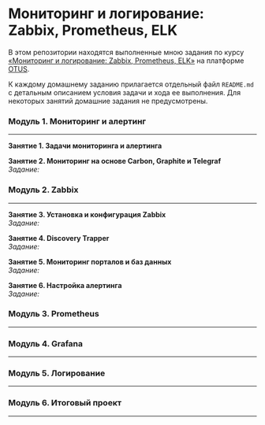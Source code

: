 # Мониторинг и логирование: Zabbix, Prometheus, ELK

В этом репозитории находятся выполненные мною задания по курсу [&laquo;Мониторинг и логирование: Zabbix, Prometheus, ELK&raquo;](https://otus.ru/lessons/zabbix-i-prometeus/) на платформе [OTUS](https://otus.ru/).

К каждому домашнему заданию прилагается отдельный файл `README.md` с детальным описанием условия задачи и хода ее выполнения. Для некоторых занятий домашние задания не предусмотрены.

### Модуль 1. Мониторинг и алертинг
---

**Занятие 1. Задачи мониторинга и алертинга**  

**Занятие 2. Мониторинг на основе Carbon, Graphite и Telegraf**  
*Задание:* []() 

### Модуль 2. Zabbix
---

**Занятие 3. Установка и конфигурация Zabbix**  
*Задание:* []() 

**Занятие 4. Discovery Trapper**  
*Задание:* []() 

**Занятие 5. Мониторинг порталов и баз данных**  
*Задание:* []()

**Занятие 6. Настройка алертинга**  
*Задание:* []()



### Модуль 3. Prometheus
---

### Модуль 4. Grafana
---

### Модуль 5. Логирование
---

### Модуль 6. Итоговый проект
---
